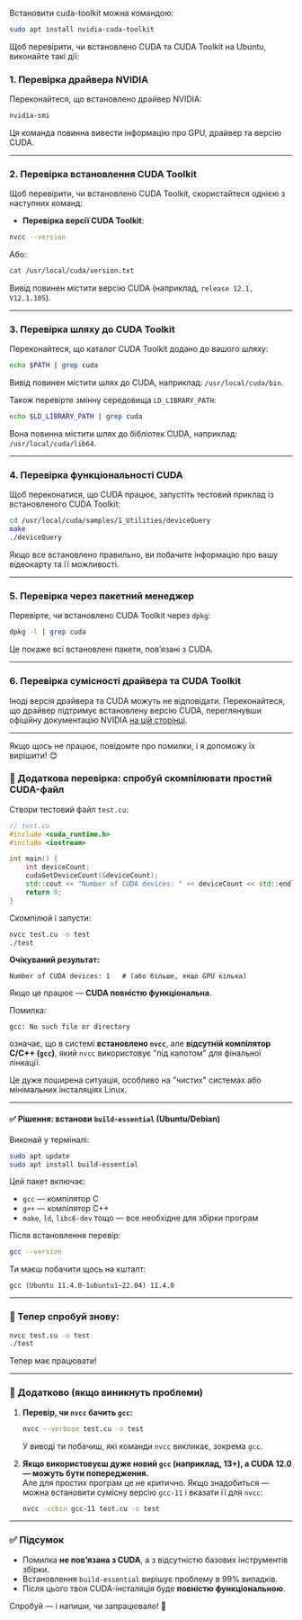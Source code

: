 Встановити cuda-toolkit можна командою:
```bash
sudo apt install nvidia-cuda-toolkit
```

Щоб перевірити, чи встановлено CUDA та CUDA Toolkit на Ubuntu, виконайте такі дії:

### 1. **Перевірка драйвера NVIDIA**
Переконайтеся, що встановлено драйвер NVIDIA:
```bash
nvidia-smi
```
Ця команда повинна вивести інформацію про GPU, драйвер та версію CUDA.

---

### 2. **Перевірка встановлення CUDA Toolkit**
Щоб перевірити, чи встановлено CUDA Toolkit, скористайтеся однією з наступних команд:

- **Перевірка версії CUDA Toolkit**:
```bash
nvcc --version
```

Або:
```bash
cat /usr/local/cuda/version.txt
```

Вивід повинен містити версію CUDA (наприклад, `release 12.1, V12.1.105`).

---

### 3. **Перевірка шляху до CUDA Toolkit**
Переконайтеся, що каталог CUDA Toolkit додано до вашого шляху:
```bash
echo $PATH | grep cuda
```
Вивід повинен містити шлях до CUDA, наприклад: `/usr/local/cuda/bin`.

Також перевірте змінну середовища `LD_LIBRARY_PATH`:
```bash
echo $LD_LIBRARY_PATH | grep cuda
```
Вона повинна містити шлях до бібліотек CUDA, наприклад: `/usr/local/cuda/lib64`.

---

### 4. **Перевірка функціональності CUDA**
Щоб переконатися, що CUDA працює, запустіть тестовий приклад із встановленого CUDA Toolkit:
```bash
cd /usr/local/cuda/samples/1_Utilities/deviceQuery
make
./deviceQuery
```

Якщо все встановлено правильно, ви побачите інформацію про вашу відеокарту та її можливості.

---

### 5. **Перевірка через пакетний менеджер**
Перевірте, чи встановлено CUDA Toolkit через `dpkg`:
```bash
dpkg -l | grep cuda
```

Це покаже всі встановлені пакети, пов’язані з CUDA.

---

### 6. **Перевірка сумісності драйвера та CUDA Toolkit**
Іноді версія драйвера та CUDA можуть не відповідати. Переконайтеся, що драйвер підтримує встановлену версію CUDA, переглянувши офіційну документацію NVIDIA [на цій сторінці](https://docs.nvidia.com/cuda/cuda-toolkit-release-notes/index.html).

---

Якщо щось не працює, повідомте про помилки, і я допоможу їх вирішити! 😊

### 🧪 Додаткова перевірка: спробуй скомпілювати простий CUDA-файл

Створи тестовий файл `test.cu`:

```cpp
// test.cu
#include <cuda_runtime.h>
#include <iostream>

int main() {
    int deviceCount;
    cudaGetDeviceCount(&deviceCount);
    std::cout << "Number of CUDA devices: " << deviceCount << std::endl;
    return 0;
}
```

Скомпілюй і запусти:

```bash
nvcc test.cu -o test
./test
```

**Очікуваний результат:**  
```
Number of CUDA devices: 1   # (або більше, якщо GPU кілька)
```

Якщо це працює — **CUDA повністю функціональна**.

Помилка:

```
gcc: No such file or directory
```

означає, що в системі **встановлено `nvcc`**, але **відсутній компілятор C/C++ (`gcc`)**, який `nvcc` використовує "під капотом" для фінальної лінкації.

Це дуже поширена ситуація, особливо на "чистих" системах або мінімальних інсталяціях Linux.

---

#### ✅ Рішення: встанови `build-essential` (Ubuntu/Debian)

Виконай у терміналі:

```bash
sudo apt update
sudo apt install build-essential
```

Цей пакет включає:
- `gcc` — компілятор C
- `g++` — компілятор C++
- `make`, `ld`, `libc6-dev` тощо — все необхідне для збірки програм

Після встановлення перевір:

```bash
gcc --version
```

Ти маєш побачити щось на кшталт:
```
gcc (Ubuntu 11.4.0-1ubuntu1~22.04) 11.4.0
```

---

### 🔁 Тепер спробуй знову:

```bash
nvcc test.cu -o test
./test
```

Тепер має працювати!

---

### 📌 Додатково (якщо виникнуть проблеми)

1. **Перевір, чи `nvcc` бачить `gcc`:**
   ```bash
   nvcc --verbose test.cu -o test
   ```
   У виводі ти побачиш, які команди `nvcc` викликає, зокрема `gcc`.

2. **Якщо використовуєш дуже новий `gcc` (наприклад, 13+), а CUDA 12.0 — можуть бути попередження.**  
   Але для простих програм це не критично. Якщо знадобиться — можна встановити сумісну версію `gcc-11` і вказати її для `nvcc`:
   ```bash
   nvcc -ccbin gcc-11 test.cu -o test
   ```

---

### ✅ Підсумок

- Помилка **не пов’язана з CUDA**, а з відсутністю базових інструментів збірки.
- Встановлення `build-essential` вирішує проблему в 99% випадків.
- Після цього твоя CUDA-інсталяція буде **повністю функціональною**.

Спробуй — і напиши, чи запрацювало! 🚀